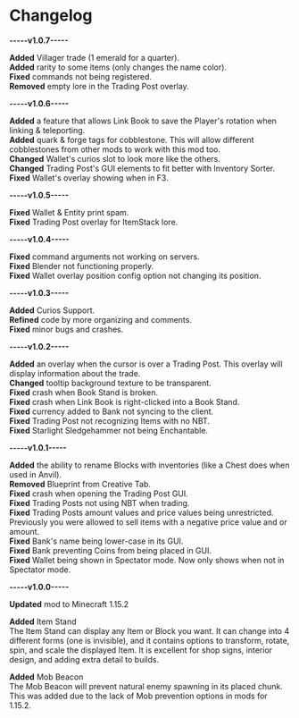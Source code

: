 # Changelog

**-----v1.0.7-----**

**Added** Villager trade (1 emerald for a quarter).  
**Added** rarity to some items (only changes the name color).  
**Fixed** commands not being registered.  
**Removed** empty lore in the Trading Post overlay.  

**-----v1.0.6-----**

**Added** a feature that allows Link Book to save the Player's rotation when linking & teleporting.  
**Added** quark & forge tags for cobblestone. This will allow different cobblestones from other mods to work with this mod too.  
**Changed** Wallet's curios slot to look more like the others.  
**Changed** Trading Post's GUI elements to fit better with Inventory Sorter.  
**Fixed** Wallet's overlay showing when in F3.  

**-----v1.0.5-----**

**Fixed** Wallet & Entity print spam.  
**Fixed** Trading Post overlay for ItemStack lore.  

**-----v1.0.4-----**

**Fixed** command arguments not working on servers.  
**Fixed** Blender not functioning properly.  
**Fixed** Wallet overlay position config option not changing its position.  

**-----v1.0.3-----**

**Added** Curios Support.  
**Refined** code by more organizing and comments.  
**Fixed** minor bugs and crashes.  

**-----v1.0.2-----**

**Added** an overlay when the cursor is over a Trading Post. This overlay will display information about the trade.   
**Changed** tooltip background texture to be transparent.  
**Fixed** crash when Book Stand is broken.  
**Fixed** crash when Link Book is right-clicked into a Book Stand.  
**Fixed** currency added to Bank not syncing to the client.  
**Fixed** Trading Post not recognizing Items with no NBT.  
**Fixed** Starlight Sledgehammer not being Enchantable.  

**-----v1.0.1-----**

**Added** the ability to rename Blocks with inventories (like a Chest does when used in Anvil).  
**Removed** Blueprint from Creative Tab.  
**Fixed** crash when opening the Trading Post GUI.  
**Fixed** Trading Posts not using NBT when trading.  
**Fixed** Trading Posts amount values and price values being unrestricted. Previously you were allowed to sell items with a negative price value and or amount.  
**Fixed** Bank's name being lower-case in its GUI.  
**Fixed** Bank preventing Coins from being placed in GUI.  
**Fixed** Wallet being shown in Spectator mode. Now only shows when not in Spectator mode.  

**-----v1.0.0-----**

**Updated** mod to Minecraft 1.15.2  

**Added** Item Stand  
The Item Stand can display any Item or Block you want. 
It can change into 4 different forms (one is invisible), and it contains options to transform, rotate, spin, and scale the displayed Item. 
It is excellent for shop signs, interior design, and adding extra detail to builds.

**Added** Mob Beacon  
The Mob Beacon will prevent natural enemy spawning in its placed chunk. 
This was added due to the lack of Mob prevention options in mods for 1.15.2.
